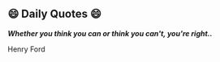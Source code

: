 ## 😄 Daily Quotes 😄

_**Whether you think you can or think you can't, you're right..**_

Henry Ford

